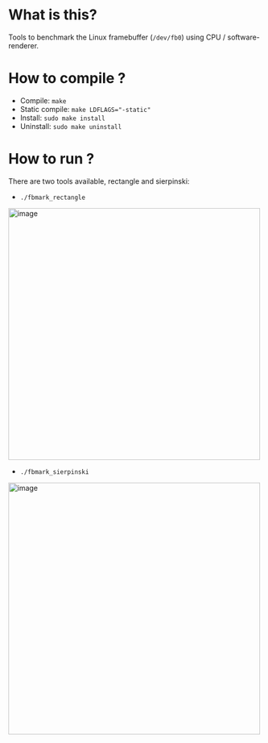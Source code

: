 # What is this?
Tools to benchmark the Linux framebuffer (`/dev/fb0`) using CPU / software-renderer.

# How to compile ?
* Compile: `make`
* Static compile: `make LDFLAGS="-static"`
* Install: `sudo make install`
* Uninstall: `sudo make uninstall`

# How to run ?
There are two tools available, rectangle and sierpinski:

* `./fbmark_rectangle`
<img width="500" height="500" alt="image" src="https://github.com/user-attachments/assets/8d8a8f60-9d17-422d-8b90-16d10d4347b6" />

* `./fbmark_sierpinski`
<img width="500" height="500" alt="image" src="https://github.com/user-attachments/assets/8f608b86-3204-42f3-b7e5-27ee0363ff07" />

